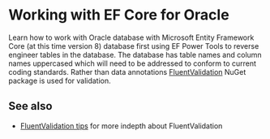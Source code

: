 # Working with EF Core for Oracle

Learn how to work with Oracle database with Microsoft Entity Framework Core (at this time version 8) database first using EF Power Tools to reverse engineer tables in the database. The database has table names and column names uppercased which will need to be addressed to conform to current coding standards. Rather than data annotations [FluentValidation](https://docs.fluentvalidation.net/en/latest/) NuGet package is used for validation.

## See also

- [FluentValidation tips](https://dev.to/karenpayneoregon/fluentvalidation-tips-c-3olf) for more indepth about FluentValidation
